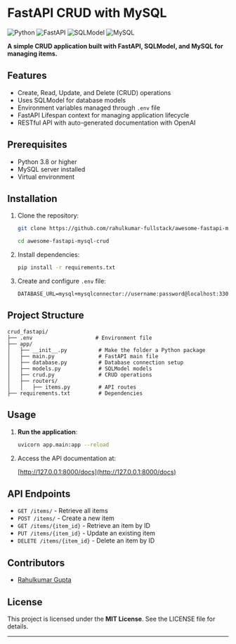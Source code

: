 # FastAPI CRUD with MySQL

![Python](https://img.shields.io/badge/python-3.8%2B-blue)
![FastAPI](https://img.shields.io/badge/fastapi-0.95-green)
![SQLModel](https://img.shields.io/badge/sqlmodel-0.0.9-lightgrey)
![MySQL](https://img.shields.io/badge/mysql-connector-blue)

**A simple CRUD application built with FastAPI, SQLModel, and MySQL for managing items.**

## Features

- Create, Read, Update, and Delete (CRUD) operations
- Uses SQLModel for database models
- Environment variables managed through `.env` file
- FastAPI Lifespan context for managing application lifecycle
- RESTful API with auto-generated documentation with OpenAI

## Prerequisites

- Python 3.8 or higher
- MySQL server installed
- Virtual environment

## Installation

1. Clone the repository:

   ```bash
   git clone https://github.com/rahulkumar-fullstack/awesome-fastapi-mysql-crud.git
   
   cd awesome-fastapi-mysql-crud
   ```

2. Install dependencies:

   ```bash
   pip install -r requirements.txt
   ```

3. Create and configure `.env` file:

   ```plaintext
   DATABASE_URL=mysql+mysqlconnector://username:password@localhost:3306/mydatabase
   ```

## Project Structure

```
crud_fastapi/
├── .env                    # Environment file
├── app/
│   ├── __init__.py          # Make the folder a Python package
│   ├── main.py              # FastAPI main file
│   ├── database.py          # Database connection setup
│   ├── models.py            # SQLModel models
│   ├── crud.py              # CRUD operations
│   ├── routers/
│   │   ├── items.py         # API routes
├── requirements.txt         # Dependencies
```

## Usage

1. **Run the application**:

   ```bash
   uvicorn app.main:app --reload
   ```

2. Access the API documentation at:

   [http://127.0.0.1:8000/docs](http://127.0.0.1:8000/docs)

## API Endpoints

- `GET /items/` - Retrieve all items
- `POST /items/` - Create a new item
- `GET /items/{item_id}` - Retrieve an item by ID
- `PUT /items/{item_id}` - Update an existing item
- `DELETE /items/{item_id}` - Delete an item by ID

## Contributors

- [Rahulkumar Gupta](https://github.com/rahulkumar-fullstack)

## License

This project is licensed under the __MIT License__. See the LICENSE file for details.

---
